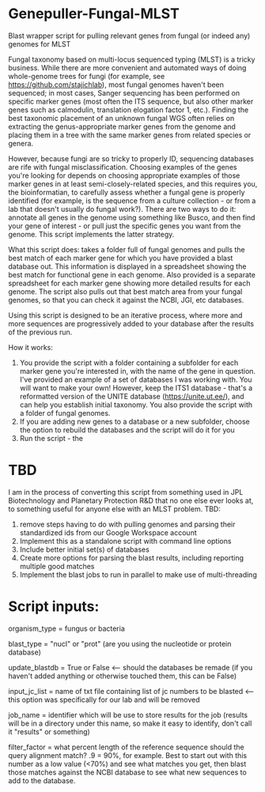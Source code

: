 # Genepuller-Fungal-MLST
Blast wrapper script for pulling relevant genes from fungal (or indeed any) genomes for MLST

Fungal taxonomy based on multi-locus sequenced typing (MLST) is a tricky business. While there are more convenient and automated ways of doing whole-genome trees for fungi (for example, see https://github.com/stajichlab), most fungal genomes haven't been sequenced; in most cases, Sanger sequencing has been performed on specific marker genes (most often the ITS sequence, but also other marker genes such as calmodulin, translation elogation factor 1, etc.). Finding the best taxonomic placement of an unknown fungal WGS often relies on extracting the genus-appropriate marker genes from the genome and placing them in a tree with the same marker genes from related species or genera. 

However, because fungi are so tricky to properly ID, sequencing databases are rife with fungal misclassification. Choosing examples of the genes you're looking for depends on choosing appropriate examples of those marker genes in at least semi-closely-related species, and this requires you, the bioinformatian, to carefully assess whether a fungal gene is properly identified (for example, is the sequence from a culture collection - or from a lab that doesn't usually do fungal work?). There are two ways to do it: annotate all genes in the genome using something like Busco, and then find your gene of interest - or pull just the specific genes you want from the genome. This script implements the latter strategy.

What this script does: takes a folder full of fungal genomes and pulls the best match of each marker gene for which you have provided a blast database out. This information is displayed in a spreadsheet showing the best match for functional gene in each genome. Also provided is a separate spreadsheet for each marker gene showing more detailed results for each genome. The script also pulls out that best match area from your fungal genomes, so that you can check it against the NCBI, JGI, etc databases.

Using this script is designed to be an iterative process, where more and more sequences are progressively added to your database after the results of the previous run. 

How it works:
1. You provide the script with a folder containing a subfolder for each marker gene you're interested in, with the name of the gene in question. I've provided an example of a set of databases I was working with. You will want to make your own! However, keep the ITS1 database - that's a reformatted version of the UNITE database (https://unite.ut.ee/), and can help you establish initial taxonomy. You also provide the script with a folder of fungal genomes.
2. If you are adding new genes to a database or a new subfolder, choose the option to rebuild the databases and the script will do it for you
3. Run the script - the

# TBD
I am in the process of converting this script from something used in JPL Biotechnology and Planetary Protection R&D that no one else ever looks at, to something useful for anyone else with an MLST problem. TBD: 
1. remove steps having to do with pulling genomes and parsing their standardized ids from our Google Workspace account
2. Implement this as a standalone script with command line options
3. Include better initial set(s) of databases
4. Create more options for parsing the blast results, including reporting multiple good matches
5. Implement the blast jobs to run in parallel to make use of multi-threading


# Script inputs:
organism_type = fungus or bacteria

blast_type = "nucl" or "prot" (are you using the nucleotide or protein database)

update_blastdb = True or False <-- should the databases be remade (if you haven't added anything or otherwise touched them, this can be False)

input_jc_list = name of txt file containing list of jc numbers to be blasted <-- this option was specifically for our lab and will be removed

job_name = identifier which will be use to store results for the job (results will be in a directory under this name, so make it easy to identify, don't call it "results" or something)

filter_factor = what percent length of the reference sequence should the query alignment match? .9 = 90%, for example. Best to start out with this number as a low value (<70%) and see what matches you get, then blast those matches against the NCBI database to see what new sequences to add to the database.
